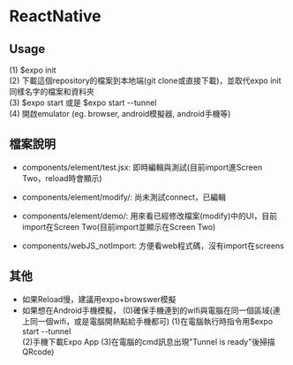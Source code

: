 # ReactNative
## Usage
  (1) $expo init <your project name>  
  (2) 下載這個repository的檔案到本地端(git clone或直接下載)，並取代expo init <your project name>同樣名字的檔案和資料夾  
  (3) $expo start 或是 $expo start --tunnel  
  (4) 開啟emulator (eg. browser, android模擬器, android手機等)  
  
## 檔案說明
- components/element/test.jsx:  即時編輯與測試(目前import進Screen Two，reload時會顯示)
- components/element/modify/:  尚未測試connect，已編輯
- components/element/demo/:  用來看已經修改檔案(modify)中的UI，目前import在Screen Two(目前import並顯示在Screen Two)

- components/webJS_notImport: 方便看web程式碼，沒有import在screens

## 其他
- 如果Reload慢，建議用expo+browswer模擬
- 如果想在Android手機模擬，
   (0)確保手機連到的wifi與電腦在同一個區域(連上同一個wifi，或是電腦開熱點給手機都可)
   (1)在電腦執行時指令用$expo start --tunnel  
   (2)手機下載Expo App 
   (3)在電腦的cmd訊息出現"Tunnel is ready"後掃描QRcode)

